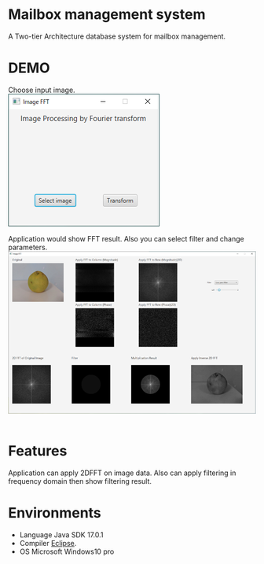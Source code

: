 # Mailbox management system
A Two-tier Architecture database system for mailbox management.

# DEMO


Choose input image.<br />
![image](https://github.com/ooniwatori/2DFFT-system/blob/main/demo/demo1.png)<br />

Application would show FFT result. Also you can select filter and change parameters.<br />
![image](https://github.com/ooniwatori/2DFFT-system/blob/main/demo/demo2.png)<br /><br />


# Features

Application can apply 2DFFT on image data. Also can apply filtering in frequency domain then show filtering result.

# Environments 

* Language Java SDK 17.0.1
* Compiler [Eclipse](https://www.eclipse.org/).
* OS Microsoft Windows10 pro
